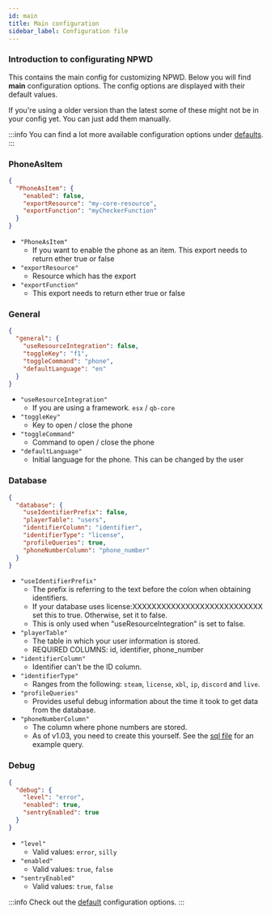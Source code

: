```yaml
---
id: main
title: Main configuration
sidebar_label: Configuration file
---
```


### Introduction to configurating NPWD

This contains the main config for customizing NPWD. Below you will find **main** configuration options. The config options are displayed with their default values.

If you're using a older version than the latest some of these might not be in your config yet. You can just add them manually.

:::info
You can find a lot more available configuration options under [defaults](/docs/npwd/configuration/defaults).
:::

### PhoneAsItem

```json
{
  "PhoneAsItem": {
    "enabled": false,
    "exportResource": "my-core-resource",
    "exportFunction": "myCheckerFunction"
  }
}
```

- `"PhoneAsItem"`
  - If you want to enable the phone as an item. This export needs to return ether true or false
- `"exportResource"`
  - Resource which has the export
- `"exportFunction"`
  - This export needs to return ether true or false

### General

```json
{
  "general": {
    "useResourceIntegration": false,
    "toggleKey": "f1",
    "toggleCommand": "phone",
    "defaultLanguage": "en"
  }
}
```

- `"useResourceIntegration"`
  - If you are using a framework. `esx` / `qb-core`
- `"toggleKey"`
  - Key to open / close the phone
- `"toggleCommand"`
  - Command to open / close the phone
- `"defaultLanguage"`
  - Initial language for the phone. This can be changed by the user

### Database

```json
{
  "database": {
    "useIdentifierPrefix": false,
    "playerTable": "users",
    "identifierColumn": "identifier",
    "identifierType": "license",
    "profileQueries": true,
    "phoneNumberColumn": "phone_number"
  }
}
```

- `"useIdentifierPrefix"`
  - The prefix is referring to the text before the colon when obtaining identifiers.
  - If your database uses license:XXXXXXXXXXXXXXXXXXXXXXXXXXX set this to true. Otherwise, set it to false.
  - This is only used when "useResourceIntegration" is set to false.
- `"playerTable"`
  - The table in which your user information is stored.
  - REQUIRED COLUMNS: id, identifier, phone_number
- `"identifierColumn"`
  - Identifier can't be the ID column.
- `"identifierType"`
  - Ranges from the following: `steam`, `license`, `xbl`, `ip`, `discord` and `live`.
- `"profileQueries"`
  - Provides useful debug information about the time it took to get data from the database.
- `"phoneNumberColumn"`
  - The column where phone numbers are stored.
  - As of v1.03, you need to create this yourself. See the [sql file](https://github.com/project-error/npwd/blob/13335e98d55ea7a082bf08c7c17f24866658a2d1/import.sql#L3) for an example query.

### Debug

```json
{
  "debug": {
    "level": "error",
    "enabled": true,
    "sentryEnabled": true
  }
}
```

- `"level"`
  - Valid values: `error`, `silly`
- `"enabled"`
  - Valid values: `true`, `false`
- `"sentryEnabled"`
  - Valid values: `true`, `false`

:::info
Check out the [default](/docs/npwd/configuration/defaults) configuration options.
:::
